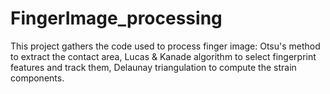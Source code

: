 # FingerImage_processing
This project gathers the code used to process finger image: Otsu's method to extract the contact area, Lucas &amp; Kanade algorithm to select fingerprint features and track them, Delaunay triangulation to compute the strain components.
